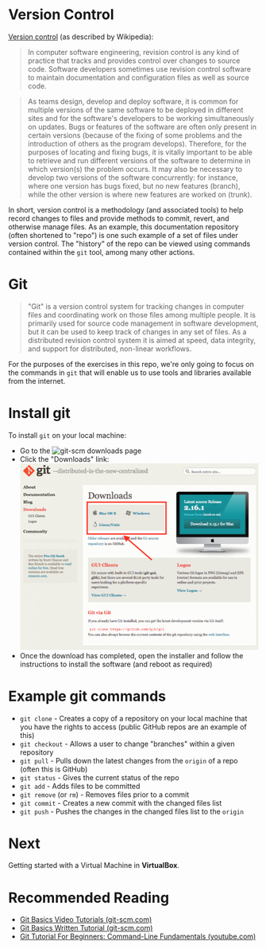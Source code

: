 # Version Control
[Version control](https://en.wikipedia.org/wiki/Version_control) (as described by Wikipedia):

> In computer software engineering, revision control is any kind of practice that tracks and provides control over changes to source code. Software developers sometimes use revision control software to maintain documentation and configuration files as well as source code.

> As teams design, develop and deploy software, it is common for multiple versions of the same software to be deployed in different sites and for the software's developers to be working simultaneously on updates. Bugs or features of the software are often only present in certain versions (because of the fixing of some problems and the introduction of others as the program develops). Therefore, for the purposes of locating and fixing bugs, it is vitally important to be able to retrieve and run different versions of the software to determine in which version(s) the problem occurs. It may also be necessary to develop two versions of the software concurrently: for instance, where one version has bugs fixed, but no new features (branch), while the other version is where new features are worked on (trunk).

In short, version control is a methodology (and associated tools) to help record changes to files and provide methods to commit, revert, and otherwise manage files.  As an example, this documentation repository (often shortened to "repo") is one such example of a set of files under version control.  The "history" of the repo can be viewed using commands contained within the `git` tool, among many other actions.

# Git
>"Git" is a version control system for tracking changes in computer files and coordinating work on those files among multiple people. It is primarily used for source code management in software development, but it can be used to keep track of changes in any set of files. As a distributed revision control system it is aimed at speed, data integrity, and support for distributed, non-linear workflows.

For the purposes of the exercises in this repo, we're only going to focus on the  commands in `git` that will enable us to use tools and libraries available from the internet.

# Install git
To install `git` on your local machine:

* Go to the ![git-scm downloads page](https://git-scm.com/downloads)
* Click the "Downloads" link: ![git-scm.com main page](images/3a.png)
* Once the download has completed, open the installer and follow the instructions to install the software (and reboot as required)

# Example git commands
* `git clone` - Creates a copy of a repository on your local machine that you have the rights to access (public GitHub repos are an example of this)
* `git checkout` - Allows a user to change "branches" within a given repository
* `git pull` - Pulls down the latest changes from the `origin` of a repo (often this is GitHub)
* `git status` - Gives the current status of the repo
* `git add` - Adds files to be committed
* `git remove` (or `rm`) - Removes files prior to a commit
* `git commit` - Creates a new commit with the changed files list
* `git push` - Pushes the changes in the changed files list to the `origin`

# Next
Getting started with a Virtual Machine in **VirtualBox**.

# Recommended Reading
- [Git Basics Video Tutorials (git-scm.com)](https://git-scm.com/videos)
- [Git Basics Written Tutorial (git-scm.com)](https://git-scm.com/docs/gittutorial)
- [Git Tutorial For Beginners: Command-Line Fundamentals (youtube.com)](https://www.youtube.com/watch?v=HVsySz-h9r4)
